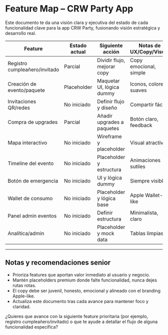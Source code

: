 # Feature Map – CRW Party App

Este documento te da una visión clara y ejecutiva del estado de cada funcionalidad clave para la app CRW Party, fusionando visión estratégica y desarrollo real.

| Feature                        | Estado actual      | Siguiente acción            | Notas de UX/Copy/Visual |
|--------------------------------|-------------------|-----------------------------|-------------------------|
| Registro cumpleañero/invitado   | Parcial           | Dividir flujo, mejorar copy | Copy emocional, simple  |
| Creación de evento/paquete      | Placeholder       | Maquetar UI, lógica dummy   | Iconos, colores suaves  |
| Invitaciones QR/redes           | No iniciado       | Definir flujo y diseño      | Compartir fácil         |
| Compra de upgrades              | Parcial           | Añadir upgrades a paquetes  | Botón claro, feedback   |
| Mapa interactivo                | No iniciado       | Wireframe y placeholder     | Visual atractivo        |
| Timeline del evento             | No iniciado       | Placeholder y estructura    | Animaciones sutiles     |
| Botón de emergencia             | No iniciado       | UI y lógica dummy           | Siempre visible         |
| Wallet de consumo               | No iniciado       | Placeholder y lógica base   | Apple Wallet-like       |
| Panel admin eventos             | No iniciado       | Definir estructura          | Minimalista, claro      |
| Analítica/admin                 | No iniciado       | Placeholder y mock data     | Tablas limpias          |

---

## Notas y recomendaciones senior
- Prioriza features que aportan valor inmediato al usuario y negocio.
- Mantén placeholders premium donde falte funcionalidad, nunca dejes rutas rotas.
- El copy debe ser juvenil, honesto, emocional y alineado con el branding Apple-like.
- Actualiza este documento tras cada avance para mantener foco y claridad.

¿Quieres que avance con la siguiente feature prioritaria (por ejemplo, registro cumpleañero/invitado) o que te ayude a detallar el flujo de alguna funcionalidad específica?
